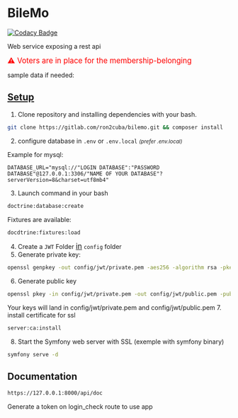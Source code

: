 # BileMo

[![Codacy Badge](https://app.codacy.com/project/badge/Grade/04711dbfcc264ddd97630204b26d8fc2)](https://www.codacy.com/gl/ron2cuba/bilemo/dashboard?utm_source=gitlab.com&amp;utm_medium=referral&amp;utm_content=ron2cuba/bilemo&amp;utm_campaign=Badge_Grade)

Web service exposing a rest api

<big style="color: red">⚠️ Voters are in place for the membership-belonging</big>

sample data if needed: 

## <u>Setup</u>
1.  Clone repository and installing dependencies with your bash.
```bash
git clone https://gitlab.com/ron2cuba/bilemo.git && composer install
```
2.  configure database in `.env` or `.env.local` <i><small>(prefer .env.local)</small></i>

Example for mysql:
```.dotenv
DATABASE_URL="mysql://"LOGIN DATABASE":"PASSWORD DATABASE"@127.0.0.1:3306/"NAME OF YOUR DATABASE"?serverVersion=8&charset=utf8mb4"
```
3. Launch command in your bash
```bash
doctrine:database:create
```
Fixtures are available:
```bash
docdtrine:fixtures:load
```
4. Create a `JWT` Folder <u><big>in</big></u> `config` folder
5. Generate private key:
```bash
openssl genpkey -out config/jwt/private.pem -aes256 -algorithm rsa -pkeyopt rsa_keygen_bits:4096
```
6. Generate public key
```bash
openssl pkey -in config/jwt/private.pem -out config/jwt/public.pem -pubout
```
Your keys will land in config/jwt/private.pem and config/jwt/public.pem
7. install certificate for ssl
```bash
server:ca:install
```
8. Start the Symfony web server with SSL (exemple with symfony binary)
```bash
symfony serve -d
```
## Documentation

```txt
https://127.0.0.1:8000/api/doc
```
Generate a token on login_check route to use app